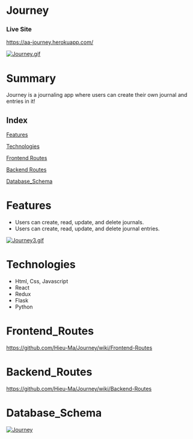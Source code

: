 # Journey

### Live Site
https://aa-journey.herokuapp.com/

[![Journey.gif](https://s6.gifyu.com/images/Journey.gif)](https://gifyu.com/image/12AF)

# Summary
Journey is a journaling app where users can create their own journal and entries in it!

## Index

[Features](#features)

[Technologies](#technologies)

[Frontend Routes](#frontend_routes)

[Backend Routes](#backend_routes)

[Database_Schema](#database_schema)


# Features
* Users can create, read, update, and delete journals.
* Users can create, read, update, and delete journal entries.

[![Journey3.gif](https://s6.gifyu.com/images/Journey3.gif)](https://gifyu.com/image/12Ju)

# Technologies
* Html, Css, Javascript
* React
* Redux
* Flask
* Python

# Frontend_Routes
https://github.com/Hieu-Ma/Journey/wiki/Frontend-Routes

# Backend_Routes
https://github.com/Hieu-Ma/Journey/wiki/Backend-Routes

# Database_Schema
<a href="https://ibb.co/XDXtWxn"><img src="https://i.ibb.co/zFsZmV3/Journey.png" alt="Journey" border="0"></a>

